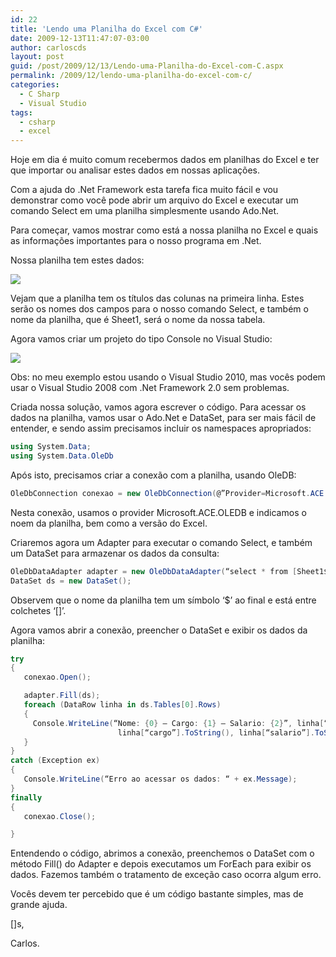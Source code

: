 ```yaml
---
id: 22
title: 'Lendo uma Planilha do Excel com C#'
date: 2009-12-13T11:47:07-03:00
author: carloscds
layout: post
guid: /post/2009/12/13/Lendo-uma-Planilha-do-Excel-com-C.aspx
permalink: /2009/12/lendo-uma-planilha-do-excel-com-c/
categories:
  - C Sharp
  - Visual Studio
tags:
  - csharp
  - excel
---
```

Hoje em dia é muito comum recebermos dados em planilhas do Excel e ter que importar ou analisar estes dados em nossas aplicações.

Com a ajuda do .Net Framework esta tarefa fica muito fácil e vou demonstrar como você pode abrir um arquivo do Excel e executar um comando Select em uma planilha simplesmente usando Ado.Net.

Para começar, vamos mostrar como está a nossa planilha no Excel e quais as informações importantes para o nosso programa em .Net.

Nossa planilha tem estes dados:

![]( wp-content/uploads/image_10.png)

Vejam que a planilha tem os títulos das colunas na primeira linha. Estes serão os nomes dos campos para o nosso comando Select, e também o nome da planilha, que é Sheet1, será o nome da nossa tabela.

Agora vamos criar um projeto do tipo Console no Visual Studio:

![]( wp-content/uploads/image_11.png)

Obs: no meu exemplo estou usando o Visual Studio 2010, mas vocês podem usar o Visual Studio 2008 com .Net Framework 2.0 sem problemas.

Criada nossa solução, vamos agora escrever o código. Para acessar os dados na planilha, vamos usar o Ado.Net e DataSet, para ser mais fácil de entender, e sendo assim precisamos incluir os namespaces apropriados:

```csharp
using System.Data;
using System.Data.OleDb
```

Após isto, precisamos criar a conexão com a planilha, usando OleDB:

```csharp
OleDbConnection conexao = new OleDbConnection(@”Provider=Microsoft.ACE.OLEDB.12.0;Data Source=c:tempplanilha.xlsx;Extended Properties=’Excel 12.0 Xml;HDR=YES’;”);
```

Nesta conexão, usamos o provider Microsoft.ACE.OLEDB e indicamos o noem da planilha, bem como a versão do Excel.

Criaremos agora um Adapter para executar o comando Select, e também um DataSet para armazenar os dados da consulta:

```csharp
OleDbDataAdapter adapter = new OleDbDataAdapter(“select * from [Sheet1$]”, conexao);
DataSet ds = new DataSet();
```

Observem que o nome da planilha tem um símbolo ‘$’ ao final e está entre colchetes ‘[]’.

Agora vamos abrir a conexão, preencher o DataSet e exibir os dados da planilha:

```csharp
try
{
   conexao.Open();

   adapter.Fill(ds);
   foreach (DataRow linha in ds.Tables[0].Rows)
   {
     Console.WriteLine(“Nome: {0} – Cargo: {1} – Salario: {2}”, linha[“nome”].ToString(),
                        linha[“cargo”].ToString(), linha[“salario”].ToString());
   }
}
catch (Exception ex)
{
   Console.WriteLine(“Erro ao acessar os dados: “ + ex.Message);
}
finally
{
   conexao.Close();

}
``` 

Entendendo o código, abrimos a conexão, preenchemos o DataSet com o método Fill() do Adapter e depois executamos um ForEach para exibir os dados. Fazemos também o tratamento de exceção caso ocorra algum erro.

Vocês devem ter percebido que é um código bastante simples, mas de grande ajuda.

[]s,

Carlos.